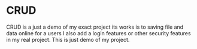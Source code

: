 # CRUD
CRUD is a just a demo of my exact project its works is to saving file and data online for a users I also add a login features or other security features in my real project. This is just demo of my project.
